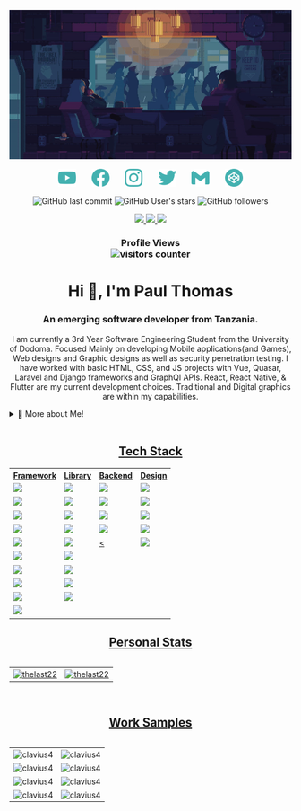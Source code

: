 
<div align="center">
  
  ![Relax GIF](https://github.com/TheLast22/TheLast22/blob/main/Images/Relax.gif)
  
  <a href="https://www.youtube.com/channel/UCQ1Wu4srK7VvsEzrwzAiskg"><img width="32px" alt="Youtube" title="Youtube" src="assets/img/youtube.svg"/></a>
  &#8287;&#8287;&#8287;&#8287;&#8287;
  <a href="https://fb.com//stewart.ca.8"><img width="32px" alt="Facebook" title="Facebook" src="assets/img/facebook.svg"/></a>
  &#8287;&#8287;&#8287;&#8287;&#8287;
  <a href="https://www.instagram.com/tianthonyyy"><img width="32px" alt="Instagram" title="Instagram" src="assets/img/instagram.svg"/></a>
  &#8287;&#8287;&#8287;&#8287;&#8287;
  <a href="https://twitter.com/stewart_ca8"><img width="32px" alt="Twitter" title="Twitter" src="assets/img/twitter.svg"/></a>
  &#8287;&#8287;&#8287;&#8287;&#8287;
  <a href="mailto:paulnkingwa34@gmail.com"><img width="32px" alt="Gmail" title="Gmail" src="assets/img/gmail.svg"/></a>
  &#8287;&#8287;&#8287;&#8287;&#8287;
  <a href="https://codepen.io/clavius4"><img width="32px" alt="Codepen" title="Codepen" src="assets/img/codepen.svg"/></a>

</div>

<div align="center">
  
  ![GitHub last commit](https://img.shields.io/github/last-commit/TheLast22/TheLast22?color=informational&label=Github&logo=github&style=for-the-badge)
  ![GitHub User's stars](https://img.shields.io/github/stars/TheLast22?label=User%20Stars&logo=github&style=for-the-badge)
  ![GitHub followers](https://img.shields.io/github/followers/TheLast22?logo=github&style=for-the-badge)
  
  <a href="https://www.youtube.com/channel/UCQ1Wu4srK7VvsEzrwzAiskg" target="_blank">
    <img src="https://img.shields.io/youtube/channel/views/UCQ1Wu4srK7VvsEzrwzAiskg?color=informational&logo=youtube&style=for-the-badge"/>
  </a>
  <a href="https://twitter.com/clavius421" target="_blank">
    <img src="https://img.shields.io/twitter/follow/clavius421?color=informational&logo=twitter&logoColor=white&style=for-the-badge"/>
  </a>
  <a href="https://clavius4.github.io/Personal-Portfolio-/" target="_blank">
    <img src="https://img.shields.io/website?down_color=red&label=Clavius4&?logo=fire&style=for-the-badge&up_color=informational&up_message=Portfolio&url=https%3A%2F%2Fthelast22.github.io%2F"/>
  </a>
  
  <h3>Profile Views<br><img alt="visitors counter" src="https://profile-counter.glitch.me/TheLast22/count.svg"></h3>
  
</div>

<h1 align="center">Hi 👋, I'm Paul Thomas</h1>
<h3 align="center">An emerging software developer from Tanzania.</h3>
<p align="center">I am currently a 3rd Year Software Engineering Student from the University of Dodoma.
                            Focused Mainly on developing Mobile applications(and Games), Web designs and Graphic designs as well as security penetration testing.
                            I have worked with basic HTML, CSS, and JS projects with Vue, Quasar, Laravel and Django frameworks and GraphQl APIs.
                            React, React Native, & Flutter are my current development choices. Traditional and
                            Digital graphics are within my capabilities.</p>

<details>
  <summary>🧑 More about Me!</summary>

- 🔭 I’m currently on a quest to build **amazing** things

- 🌱 I’m currently learning **Svelte Framework** 🤓

- 🤝 I’m looking for help with **Learning about Flutter & React Native**

- 👨‍💻 All of my projects are available on my github and portfolio <a href="https://clavius4.github.io/" target="_blank">here</a>

- 💬 Ask me about: **UI/UX Design, Product Design, Fullstack Development, and Mobile Development**

- 📫 How to reach me paulnkingwa34@gmail.com**                              <a target="_blank" href="https://clavius4.github.io/Personal-Portfolio-/" class="button button--ghost">


</details>

<br>

<h2 align="center">Tech Stack</h2>
<div align="center"> 
  <table align="center" cellspacing="0" cellpadding="0" width="100%">
    <tr>
      <th>Framework</th>
      <th>Library</th>
      <th>Backend</th>
      <th>Design</th>
    </tr>
    <tr>
      <td><img src="https://img.shields.io/badge/Robot%20Framework-000000?style=for-the-badge&logo=robot-framework&logoColor=white"/></td>
      <td><img src="https://img.shields.io/badge/React-20232A?style=for-the-badge&logo=react&logoColor=61DAFB"/></td>
      <td><img src="https://img.shields.io/badge/jQuery-0769AD?style=for-the-badge&logo=jquery&logoColor=white"/></td>
      <td><img src="https://img.shields.io/badge/Adobe%20Lightroom-31A8FF?style=for-the-badge&logo=Adobe%20Lightroom&logoColor=white"/></td>
    </tr>
    <tr>
      <td><img src="https://img.shields.io/badge/Expo-1B1F23?style=for-the-badge&logo=expo&logoColor=white"/></td>
      <td><img src="https://img.shields.io/badge/NuGet-004880?style=for-the-badge&logo=nuget&logoColor=white"/></td>
      <td><img src="https://img.shields.io/badge/firebase-ffca28?style=for-the-badge&logo=firebase&logoColor=white"/></td>
      <td><img src="https://img.shields.io/badge/Adobe%20Photoshop-31A8FF?style=for-the-badge&logo=Adobe%20Photoshop&logoColor=white"/></td>
    </tr>
    <tr>
      <td><img src="https://img.shields.io/badge/React_Native-20232A?style=for-the-badge&logo=react&logoColor=61DAFB"/></td>
      <td><img src="https://img.shields.io/badge/Material%20UI-007FFF?style=for-the-badge&logo=mui&logoColor=white"/></td>
      <td><img src="https://img.shields.io/badge/Xampp-F37623?style=for-the-badge&logo=xampp&logoColor=white"/></td>
      <td><img src="https://img.shields.io/badge/Canva-%2300C4CC.svg?&style=for-the-badge&logo=Canva&logoColor=white"/></td>
    </tr>
    <tr>
      <td><img src="https://img.shields.io/badge/Vue.js-35495E?style=for-the-badge&logo=vuedotjs&logoColor=4FC08D"/></td>
      <td><img src="https://img.shields.io/badge/Font_Awesome-339AF0?style=for-the-badge&logo=fontawesome&logoColor=white"/></td>
      <td><img src="https://img.shields.io/badge/Postman-FF6C37?style=for-the-badge&logo=Postman&logoColor=white"/></td>
      <td><img src="https://img.shields.io/badge/Adobe%20Illustrator-FF9A00?style=for-the-badge&logo=adobe%20illustrator&logoColor=white"/></td>
    </tr>
    <tr>
      <td><img src="https://img.shields.io/badge/Flutter-02569B?style=for-the-badge&logo=flutter&logoColor=white"></td>
      <td><img src="https://img.shields.io/badge/Yarn-2C8EBB?style=for-the-badge&logo=yarn&logoColor=white"/></td>
      <td><</td>
      <td><img src="https://img.shields.io/badge/Figma-F24E1E?style=for-the-badge&logo=figma&logoColor=blue"/></td>
    </tr>
    <tr>
      <td><img src="https://img.shields.io/badge/Tailwind_CSS-38B2AC?style=for-the-badge&logo=tailwind-css&logoColor=white"/></td>
      <td><img src="https://img.shields.io/badge/pypi-3775A9?style=for-the-badge&logo=pypi&logoColor=white"/></td>
      <td></td>
      <td></td>
    </tr>
    <tr>
      <td><img src="https://img.shields.io/badge/Chakra--UI-319795?style=for-the-badge&logo=chakra-ui&logoColor=white"/></td>
      <td><img src="https://img.shields.io/badge/Bootstrap-563D7C?style=for-the-badge&logo=bootstrap&logoColor=white"/></td>
      <td></td>
      <td></td>
    </tr>
    <tr>
      <td><img src="https://img.shields.io/badge/.NET-512BD4?style=for-the-badge&logo=dotnet&logoColor=white"/></td>
      <td><img src="https://img.shields.io/badge/npm-CB3837?style=for-the-badge&logo=npm&logoColor=white"/></td>
      <td></td>
      <td></td>
    </tr>
    <tr>
      <td><img src="https://img.shields.io/badge/Selenium-43B02A?style=for-the-badge&logo=Selenium&logoColor=white"/></td>
      <td><img src="https://img.shields.io/badge/Django-43B02A?style=for-the-badge&logo=Django&logoColor=green"/></td>
      <td></td>
      <td></td>
    </tr>
    <tr>
      <td><img src="https://img.shields.io/badge/Laravel-FF2D20?style=for-the-badge&logo=laravel&logoColor=white"/></td>
      <td></td>
      <td></td>
      <td></td>
    </tr>
  </table>
</div>

<h2 align="center">Personal Stats</h2>
<div align="center">
  <table align="center" cellspacing="0" cellpadding="0" width="100%" style="width:100%;">
<!--     <tr>
      <td><img align="center" src="https://github-readme-stats.vercel.app/api?username=TheLast22&show_icons=true&theme=tokyonight" alt="thelast22" /></td>
    </tr> -->
  </table>
  
  <table align="center" cellspacing="0" cellpadding="0" width="100%">
    <tr>
      <td><img align="center" src="https://github-readme-stats.vercel.app/api/top-langs/?username=TheLast22&layout=compact&langs_count=8&theme=tokyonight" alt="thelast22" /></td>
      <td><img align="center" src="https://streak-stats.demolab.com?user=TheLast22&theme=tokyonight" alt="thelast22" /></td>
    </tr>
  </table>
</div>

<br>

<div align="center">
  <h2 align="center">Work Samples</h2>
  <table align="left" cellspacing="0" cellpadding="0" width="100%" style="width:100%;">
    <tr>
      <td><img align="center" src="Images/1.png" alt="clavius4" /></td>
      <td><img align="center" src="Images/2.png" alt="clavius4" /></td>
    </tr>
    <tr>
      <td><img align="center" src="Images/3.png" alt="clavius4" /></td>
      <td><img align="center" src="Images/4.png" alt="clavius4" /></td>
    </tr>
    <tr>
      <td><img align="center" src="Images/5.png" alt="clavius4" /></td>
      <td><img align="center" src="Images/6.png" alt="clavius4" /></td>
    </tr>
    <tr>
      <td><img align="center" src="Images/7.png" alt="clavius4" /></td>
      <td><img align="center" src="Images/8.png" alt="clavius4" /></td>
    </tr>
  </table>
</div>



<!--
**TheLast22/TheLast22** is a ✨ _special_ ✨ repository because its `README.md` (this file) appears on your GitHub profile.

Here are some ideas to get you started:

- 🔭 I’m currently working on ...
- 🌱 I’m currently learning ...
- 👯 I’m looking to collaborate on ...
- 🤔 I’m looking for help with ...
- 💬 Ask me about ...
- 📫 How to reach me: ...
- 😄 Pronouns: ...
- ⚡ Fun fact: ...
- github stats will only update when making changes to profile ReadMe
-->

